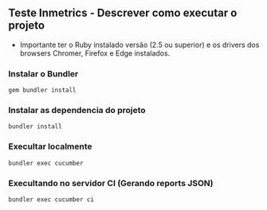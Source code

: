 ## Teste Inmetrics - Descrever como executar o projeto


* Importante ter o Ruby instalado versão (2.5 ou superior) e os drivers dos browsers Chromer, Firefox e Edge instalados.

### Instalar o Bundler

`gem bundler install`


### Instalar as dependencia do projeto

`bundler install`

### Execultar localmente 

`bundler exec cucumber`

### Execultando no servidor CI (Gerando reports JSON)

`bundler exec cucumber ci`
